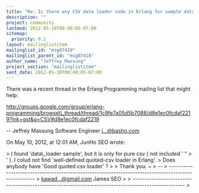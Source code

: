 ```yaml
---
title: "Re: Is there any CSV data loader code in Erlang for sample data-	'Compressed Twitter Data ' ?"
description: ""
project: community
lastmod: 2012-05-10T08:40:05-07:00
sitemap:
  priority: 0.2
layout: mailinglistitem
mailinglist_id: "msg07419"
mailinglist_parent_id: "msg07418"
author_name: "Jeffrey Massung"
project_section: "mailinglistitem"
sent_date: 2012-05-10T08:40:05-07:00
---
```



There was a recent thread in the Erlang Programming mailing list that might 
help:

http://groups.google.com/group/erlang-programming/browse\\_thread/thread/1c9fe7a05d5b7088/d8e1ec0fcdaf2219?lnk=gst&q=CSV#d8e1ec0fcdaf2219

--
Jeffrey Massung
Software Engineer
j...@basho.com

On May 10, 2012, at 12:01 AM, JunHo SEO wrote:

&gt; I found 'data\\_loader sample', but it is only for pure csv ( not included ' " 
&gt; ' ). I colud not find 'well-defined quoted-csv loader in Erlang'.
&gt; Does anybody have 'Good quoted csv loader' ? 
&gt; 
&gt; Thank you. ~
&gt; -- 
&gt; ----------------------------------------------------------------------------------------------------
&gt; kawad...@gmail.com James SEO
&gt; 
&gt; ----------------------------------------------------------------------------------------------------
&gt; 

